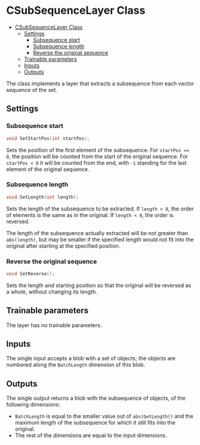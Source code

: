 # CSubSequenceLayer Class

<!-- TOC -->

- [CSubSequenceLayer Class](#csubsequencelayer-class)
    - [Settings](#settings)
        - [Subsequence start](#subsequence-start)
        - [Subsequence length](#subsequence-length)
        - [Reverse the original sequence](#reverse-the-original-sequence)
    - [Trainable parameters](#trainable-parameters)
    - [Inputs](#inputs)
    - [Outputs](#outputs)

<!-- /TOC -->

The class implements a layer that extracts a subsequence from each vector sequence of the set.

## Settings

### Subsequence start

```c++
void SetStartPos(int startPos);
```

Sets the position of the first element of the subsequence. For `startPos >= 0`, the position will be counted from the start of the original sequence. For `startPos < 0` it will be counted from the end, with `-1` standing for the last element of the original sequence.

### Subsequence length

```c++
void SetLength(int length);
```

Sets the length of the subsequence to be extracted. If `length > 0`, the order of elements is the same as in the original. If `length < 0`, the order is reversed.

The length of the subsequence actually extracted will be not greater than `abs(length)`, but may be smaller if the specified length would not fit into the original after starting at the specified position.

### Reverse the original sequence

```c++
void SetReverse();
```

Sets the length and starting position so that the original will be reversed as a whole, without changing its length.

## Trainable parameters

The layer has no trainable parameters.

## Inputs

The single input accepts a blob with a set of objects; the objects are numbered along the `BatchLength` dimension of this blob.

## Outputs

The single output returns a blob with the subsequence of objects, of the following dimensions:

- `BatchLength` is equal to the smaller value out of `abs(GetLength()` and the maximum length of the subsequence for which it still fits into the original.
- The rest of the dimensions are equal to the input dimensions.

